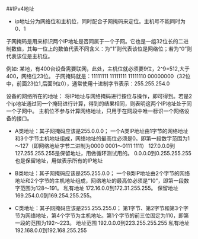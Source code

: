 ##IPv4地址
- ip地址分为网络位和主机位，同时配合子网掩码来定位。主机号不能同时为0、1

子网掩码是用来标识两个IP地址是否同属于一个子网。它也是一组32位长的二进制数值，其每一位上的数值代表不同含义：为“1”则代表该位是网络位；若为“0”则代表该位是主机位。

例如:
	某地，有400台设备需要联网，此处，主机位就必须要9位，2^9=512,大于400，网络位23位。
	子网掩码就是：11111111 11111111 11111110 00000000（32位中，前面23位1,后面9位0），通常使用十进制字节表示：255.255.254.0

设备的网络所在的地址：	将IP地址与网络掩码进行按位与操作，即可得到。若是2个ip地址通过同一个掩码进行计算，得到的结果相同，则表明这两个IP地址处于同一个子网中。
主机位不参与计算网络地址，只用于在网段中唯一标识一个网络设备的接口。

- A类地址：其子网掩码应该是255.0.0.0；
一个A类IP地址由1字节的网络地址和3个字节主机地址组成，网络地址的最高位必须是0。即第一段数字范围为1～127（即网络地址字节二进制为0000 0001～0111 1111）
127.0.0.0到127.255.255.255是保留地址，用做循环测试用的。
0.0.0.0到0.255.255.255也是保留地址，用做表示所有的IP地址

- B类地址：其子网掩码应该是255.255.0.0；
一个B类IP地址由2个字节的网络地址和2个字节的主机地址组成，网络地址的最高位必须是“10”，即第一段数字范围为128～191。
私有地址 172.16.0.0到172.31.255.255。
保留地址 169.254.0.0到169.254.255.255。

- C类地址：其子网掩码应该是255.255.255.0；
第1字节、第2字节和第3个字节为网络地址，第4个字节为主机地址。第1个字节的前三位固定为110，即第一段的范围为192～223。
地址范围 192.0.0.0到223.255.255.255 
私有地址 192.168.0.0到192.168.255.255